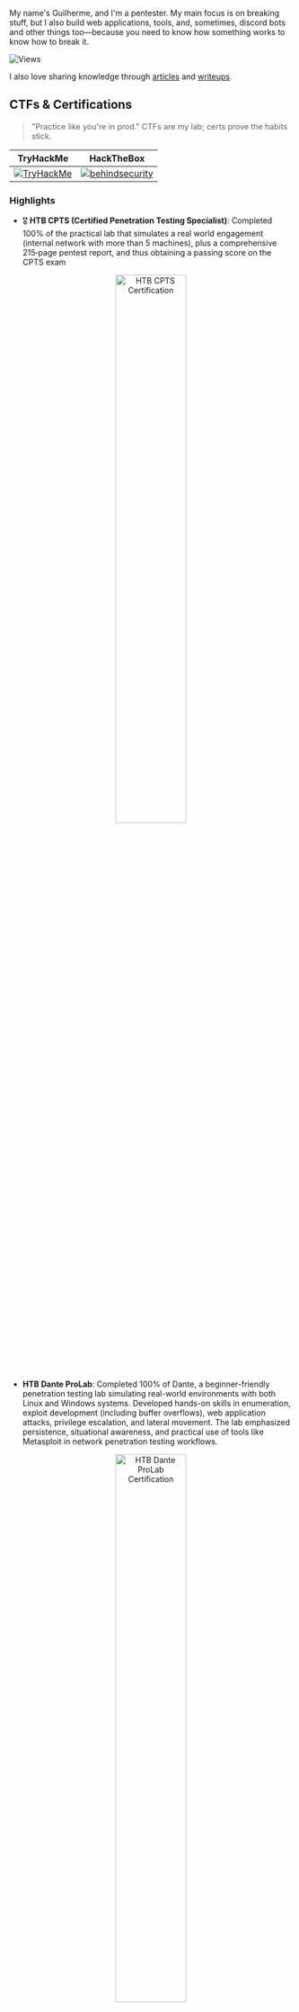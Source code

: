 My name's Guilherme, and I'm a pentester. My main focus is on breaking stuff, but I also build web applications, tools, and, sometimes, discord bots and other things too—because you need to know how something works to know how to break it.

![Views](https://komarev.com/ghpvc/?username=behindsecurity&color=blue)

I also love sharing knowledge through [articles](https://behindsecurity.com/categories/articles/) and [writeups](https://behindsecurity.com/categories/writeups/).


## CTFs & Certifications

> "Practice like you're in prod."
> CTFs are my lab; certs prove the habits stick.

| TryHackMe | HackTheBox | 
| :----: | :----: |
| [![TryHackMe](https://tryhackme-badges.s3.amazonaws.com/behindsecurity.png)](https://tryhackme.com/p/behindsecurity) | [![behindsecurity](https://www.hackthebox.eu/badge/image/600542)](https://app.hackthebox.com/profile/600542) |


### Highlights

- 🎖 **HTB CPTS (Certified Penetration Testing Specialist)**: Completed 100% of the practical lab that simulates a real world engagement (internal network with more than 5 machines), plus a comprehensive 215‑page pentest report, and thus obtaining a passing score on the CPTS exam

<div align=center>
<img src="https://behindsecurity.com/storage/htb-cpts.webp" alt="HTB CPTS Certification" style="height: auto; width: 50%;"></img>
</div>


- **HTB Dante ProLab**: Completed 100% of Dante, a beginner-friendly penetration testing lab simulating real-world environments with both Linux and Windows systems. Developed hands-on skills in enumeration, exploit development (including buffer overflows), web application attacks, privilege escalation, and lateral movement. The lab emphasized persistence, situational awareness, and practical use of tools like Metasploit in network penetration testing workflows.


<div align=center>
<img src="https://behindsecurity.com/storage/dante.webp" alt="HTB Dante ProLab Certification" style="height: auto; width: 50%;"></img>
</div>

- **HTB Zephyr ProLab**: Completed 100% of Zephyr, an intermediate-level red team engagement simulating a real-world corporate Active Directory environment. Gained hands-on experience in AD enumeration, exploitation, post-exploitation, lateral movement, relay attacks, pivoting, SQL exploitation, and privilege escalation. The lab emphasized persistence, deep enumeration, and creative problem-solving across both Windows and Linux systems.

<div align=center>
<img src="https://behindsecurity.com/storage/zephyr.webp" alt="HTB Zephyr ProLab Certification" style="height: auto; width: 50%;"></img>
</div>

- 🎖 **eJPTv1 (eLearnSecurity Junior Penetration Tester)**: 95% pass rate on exam covering host, network & web app pentesting

<div align=center>
<img src="https://behindsecurity.com/storage/ejpt.webp" alt="eJPTv1 Certification" style="height: auto; width: 50%;"></img>
</div>


## Projects

### Infomundi

[Infomundi](https://infomundi.net) was created with the mission of simplifying access to reliable, detailed information about countries worldwide.

A from-scratch build:

- **Backend**: Python + Flask + SQLAlchemy + MySQL
- **Frontend**: Bootstrap 5 + vanilla JS/CSS
- **Status**: Actively maintained, [open-source](https://github.com/Infomundi-Project/website)

## Education

| Institution | Degree | Expected Graduation Date |
| :--------: | :--------: | :--------:
| [FIAP](https://www.linkedin.com/school/fiap/posts/) | Technologist - Cyber Defense | Feb, 2026 |


## Skills

- **Languages / Scripting**: Python · Bash · PowerShell  
- **Web**: Flask · Jinja2 · JS/HTML/CSS · Bootstrap · WordPress  
- **Databases**: PostgreSQL · MySQL · Redis  
- **Servers**: Nginx · Apache · Gunicorn  
- **Cloud & DevOps**: AWS · Docker · Git · Cloudflare  
- **OS love**: Debian · Fedora · Ubuntu · Kali · Tails · Qubes · Whonix  
- **Extras**: Discord bot dev · exploit writing ([EDB-ID 50963](https://vulners.com/exploitdb/EDB-ID:50963))


## Off-the-Clock

[![MyAnimeList](https://a11ybadges.com/badge?logo=myanimelist)](https://myanimelist.net/profile/the_hated_one)
[![Goodreads](https://img.shields.io/badge/Goodreads-F3F1EA?style=for-the-badge&logo=goodreads&logoColor=372213)](https://www.goodreads.com/user/show/176254580-guilherme-alves)
[![Duolingo](https://img.shields.io/badge/Duolingo-%234DC730.svg?style=for-the-badge&logo=Duolingo&logoColor=white)](https://www.duolingo.com/profile/the_hated_one)
[![Letterboxd](https://img.shields.io/badge/Letterboxd-202830.svg?style=for-the-badge&logo=Letterboxd&logoColor=white)](https://letterboxd.com/the_hated_one/)
[![Chess.com](https://img.shields.io/badge/Chess.com-81B64C.svg?style=for-the-badge&logo=chessdotcom&logoColor=white)](https://www.chess.com/member/behindsecurity)
[![Steam](https://img.shields.io/badge/steam-%23000000.svg?style=for-the-badge&logo=steam&logoColor=white)](https://steamcommunity.com/profiles/76561198316454564)


## Languages

| CEFR C2 | Native | 
| :--------: | :-----: |
| English | Portuguese |


## Let's Connect!

- **Mail**: `gui(dot)alves(at)behindsecurity(dot)com` ([PGP](https://behindsecurity.com/storage/pubkey.asc))
- **Discord**: `behindsecurity`
- **Matrix**: `behindsecurity:matrix.org`

*Always up for collabs, code reviews, or a quick security chat—ping me anytime!*
